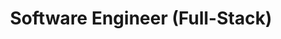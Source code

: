 ---
layout: job
title: Software Engineer (Full-Stack)
url: 'https://cbre.referrals.selectminds.com/jobs/software-engineer-30857'
---